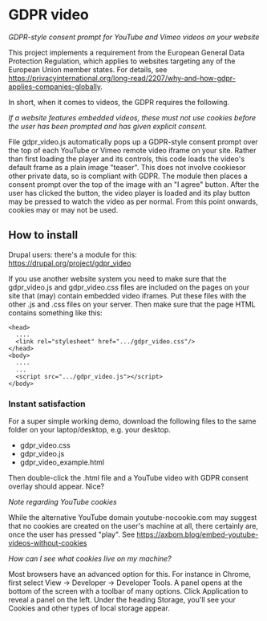# GDPR video
_GDPR-style consent prompt for YouTube and Vimeo videos on your website_

This project implements a requirement from the European General Data Protection
Regulation, which applies to websites targeting any of the European Union 
member states. For details, see https://privacyinternational.org/long-read/2207/why-and-how-gdpr-applies-companies-globally.

In short, when it comes to videos, the GDPR requires the following.

_*If a website features embedded videos, these must not use cookies before the
user has been prompted and has given explicit consent.*_

File gdpr_video.js automatically pops up a GDPR-style consent prompt over the top of 
each YouTube or Vimeo remote video iframe on your site.
Rather than first loading the player and its controls, this code loads the
video's default frame as a plain image "teaser". 
This does not involve cookiesor other private data, so is compliant with GDPR.
The module then places a consent prompt over the top of the image with an
"I agree" button. After the user has clicked the button, the video player is
loaded and its play button may be pressed to watch the video as per normal.
From this point onwards, cookies may or may not be used.

## How to install
Drupal users: there's a module for this: https://drupal.org/project/gdpr_video


If you use another website system you need to make sure that the gdpr_video.js
and gdpr_video.css files are included on the pages on your site that (may) 
contain embedded video iframes.
Put these files with the other .js and .css files on your server.
Then make sure that the page HTML contains something like this:
```
<head>
  ....
  <link rel="stylesheet" href=".../gdpr_video.css"/>
</head>
<body>
  ....
  ...
  <script src=".../gdpr_video.js"></script>
</body>
```
### Instant satisfaction
For a super simple working demo, download the following files to the same
folder on your laptop/desktop, e.g. your desktop.
* gdpr_video.css
* gdpr_video.js
* gdpr_video_example.html

Then double-click the .html file and a YouTube video with GDPR consent overlay should appear. 
Nice?


*Note regarding YouTube cookies*

While the alternative YouTube domain youtube-nocookie.com may suggest that
no cookies are created on the user's machine at all, there certainly are, once
the user has pressed "play".
See https://axbom.blog/embed-youtube-videos-without-cookies

*How can I see what cookies live on my machine?*

Most browsers have an advanced option for this. For instance in Chrome, first 
select View -> Developer -> Developer Tools. A panel opens at the bottom of
the screen with a toolbar of many options. Click Application to reveal a panel
on the left. Under the heading Storage, you'll see your Cookies and other types
of local storage appear.
